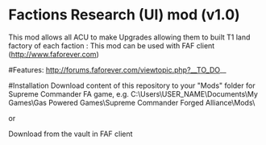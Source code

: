 # Factions Research (UI) mod (v1.0)

This mod allows all ACU to make Upgrades allowing them to built T1 land factory of each faction :
This mod can be used with FAF client (http://www.faforever.com)

#Features:
http://forums.faforever.com/viewtopic.php?__TO_DO__

#Installation
Download content of this repository to your "Mods" folder for Supreme Commander FA game, e.g.
C:\Users\USER_NAME\Documents\My Games\Gas Powered Games\Supreme Commander Forged Alliance\Mods\

or

Download from the vault in FAF client